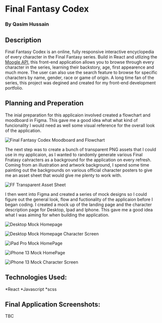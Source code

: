 # Final Fantasy Codex

### By Qasim Hussain

## Description

Final Fantasy Codex is an online, fully responsive interactive encyclopedia of every character in the Final Fantasy series. Build in React and utlizing the [Moogle API](https://www.moogleapi.com/), this front-end application allows you to browse through every character in the series, learning their backstory, age, first appearence and much more. The user can also use the search feature to browse for specific characters by name, gender, race or game of origin. A long time fan of the series, this project was degined and created for my front-end development portfolio.

## Planning and Preperation

The inial preparation for this applicaion involved created a flowchart and moodboard in Figma. This gave me a good idea what what kind of funcionality I would need as well some visual reference for the overall look of the application.

![Final Fantasy Codex Moodboard and Flowchart](https://user-images.githubusercontent.com/98174866/154470452-ec7751a8-864d-4e31-b0f2-b865c4c9a6fb.jpg)

The next step was to create a bunch of transparent PNG assets that I could use in my applicaion, as I wanted to randomly generate various Final Fnatasy cahracters as a background for the application on every refresh. Coming from an illustration and artwork background, I spend some time painting out the backgrounds on various official character posters to give me an asset sheet that would give me plenty to work with.

![FF Transparent Asset Sheet](https://user-images.githubusercontent.com/98174866/154470482-272b81c5-129d-4452-b6cc-dba03e21126e.png)


I then went into Figma and created a series of mock designs so I could figure out the general look, flow and fuctionality of the applicaion before I began coding. I created a mock up of the landing page and the character description page for Desktop, Ipad and Iphone. This gave me a good idea what I was aiming for when building the application.


![Desktop Mock Homepage](https://user-images.githubusercontent.com/98174866/154470590-5995dc33-4a05-41fc-916e-7bf74370e0f1.jpg)

![Desktop Mock Homepage Character Screen](https://user-images.githubusercontent.com/98174866/154470560-b1407300-0a32-4823-bbdb-79bc5e4ceb7a.jpg)

![iPad Pro Mock HomePage](https://user-images.githubusercontent.com/98174866/154470597-0cfbdec3-cf79-4a89-a6f9-83dd639e6f2f.jpg)

![iPhone 13 Mock HomePage](https://user-images.githubusercontent.com/98174866/154470616-b179b71c-c5e6-4ab2-8098-390096673741.jpg)

![iPhone 13 Mock Character Screen](https://user-images.githubusercontent.com/98174866/154470627-6f5f360b-bf14-418c-9ec7-7c2f9444faa1.jpg)

## Technologies Used:

*React
*Javascript
*scss

## Final Application Screenshots:

TBC
